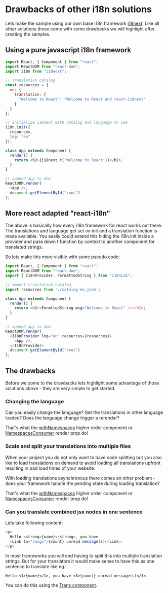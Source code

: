 # Drawbacks of other i18n solutions

Lets make the sample using our own base i18n framework [i18next](https://i18next.com). Like all other solutions those come with some drawbacks we will highlight after creating the samples.

## Using a pure javascript i18n framework

```javascript
import React, { Component } from "react";
import ReactDOM from "react-dom";
import i18n from "i18next";

// translation catalog
const resources = {
  en: {
    translation: {
      "Welcome to React": "Welcome to React and react-i18next"
    }
  }
};

// initialize i18next with catalog and language to use
i18n.init({
  resources,
  lng: "en"
});

class App extends Component {
  render() {
    return <h2>{i18next.t('Welcome to React')}</h2>;
  }
}

// append app to dom
ReactDOM.render(
  <App />,
  document.getElementById("root")
);
```

## More react adapted "react-i18n"

The above is basically how every i18n framework for react works out there. The translations and language get set on init and a translation function is made available. You easily could extend this hiding the i18n.init inside a provider and pass down t function by context to another component for translated strings.

So lets make this more visible with some pseudo code:

```javascript
import React, { Component } from "react";
import ReactDOM from "react-dom";
import { I18nProvider, FormattedString } from "i18nLib";

// import translation catalog
import resources from './catalog-en.json';

class App extends Component {
  render() {
    return <h2><FormttedString msg="Welcome to React" /></h2>;
  }
}

// append app to dom
ReactDOM.render(
  <I18nProvider lng="en" resources={resources}>
    <App />,
  </I18nProvider>
  document.getElementById("root")
);
```

## The drawbacks

Before we come to the drawbacks lets highlight some advantage of those solutions above - they are very simple to get started.

### Changing the language

Can you easily change the language? Get the translations in other language loaded? Does the language change trigger a rerender?

That's what the [withNamespaces](../components/withnamespaces.md) higher order component or [NamespacesConsumer](../components/namespacesconsumer.md) render prop do!

### Scale and split your translations into multiple files

When your project you do not only want to have code splitting but you also like to load translations on demand to avoid loading all translations upfront resulting in bad load times of your website.

With loading translations asynchronous there comes an other problem - does your framework handle the pending state during loading translation?

That's what the [withNamespaces](../components/withnamespaces.md) higher order component or [NamespacesConsumer](../components/namespacesconsumer.md) render prop do!

### Can you translate combined jsx nodes in one sentence

Lets take following content:

```javascript
<p>
  Hello <strong>{name}</strong>, you have 
  <Link to="/msgs">{count} unread message(s)</Link>.
</p>
```

In most frameworks you will end having to split this into multiple translation strings. But for your translators it would make sense to have this as one sentence to translate like eg.:

```text
Hello <1>{name}</1>, you have <3>{count} unread message(s)</3>.
```

You can do this using the [Trans component](../components/trans-component.md).

